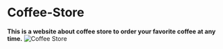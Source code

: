 # Coffee-Store
**This is a website about coffee store to order your favorite coffee at any time.**
![Coffee Store](<img src="https://www.figma.com/file/6zj1ndu57QU9XOyecqxfjb/Cafe-Street---E-Commerce-Landing-Page?node-id=212%3A196" alt="Coffee Store">)
